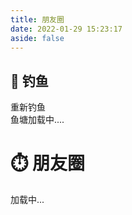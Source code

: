```yaml
---
title: 朋友圈
date: 2022-01-29 15:23:17
aside: false
---
```

<h2>🎣 钓鱼</h2>
<a id="randompost-reload" onclick="fetchRandomPost();">重新钓鱼</a><br>
<div id="random-post">鱼塘加载中....</div> 
<link rel="stylesheet" type="text/css" href="https://cdn.mrzefr.cn/css/random-friends-post.css">
<script defer src="https://cdn.mrzefr.cn/js/random-friends-post.js"></script>
<script type="text/javascript">
  var fdataUser = {
  apiurl: 'https://api.friend.mrzefr.cn/',
  defaultFish: 500,
  hungryFish: 500,
  }
</script>
<h1>⏱️ 朋友圈</h1>
<!-- 挂载友链朋友圈的容器 -->
<div class="post-content">
<div id="cf-container">加载中...</div>
</div>
</hr>
<!-- 加样式和功能代码 -->
<!-- 将apiurl改成你后端生成的api地址 -->
<script type="text/javascript">
  var fdataUser = {
    apiurl: 'https://api.friend.mrzefr.cn/'
  }
</script>
<link rel="stylesheet" href="https://cdn.mrzefr.cn/css/fcircle-beta.css">
<script type="text/javascript" src="https://cdn.mrzefr.cn/js/fcircle-beta.js"></script>
